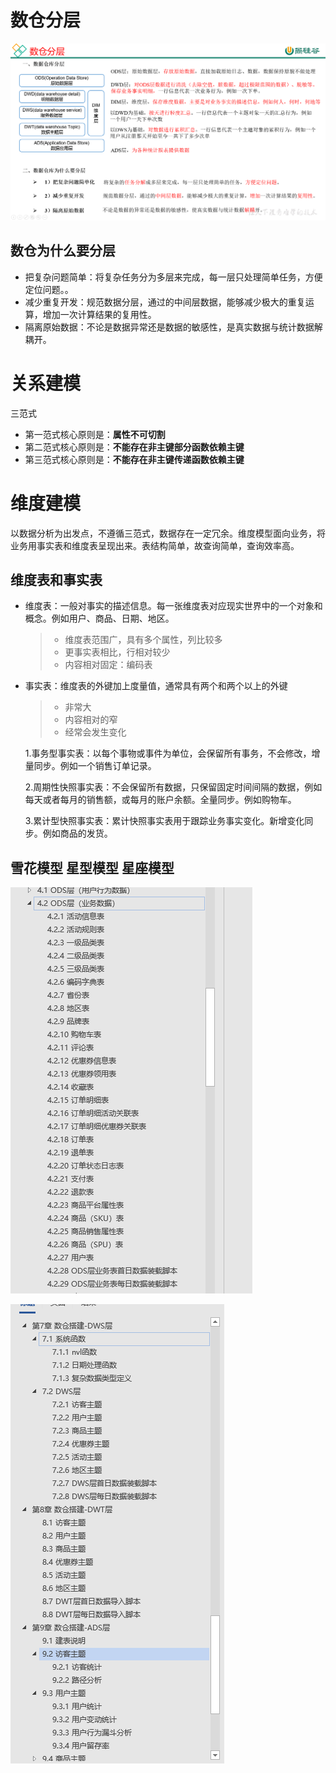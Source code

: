 # 数仓分层

![image-20221014235150555](../img/image-20221014235150555.png)

## 数仓为什么要分层

- 把复杂问题简单：将复杂任务分为多层来完成，每一层只处理简单任务，方便定位问题。。
- 减少重复开发：规范数据分层，通过的中间层数据，能够减少极大的重复运算，增加一次计算结果的复用性。
- 隔离原始数据：不论是数据异常还是数据的敏感性，是真实数据与统计数据解耦开。

# 关系建模

三范式

- 第一范式核心原则是：**属性不可切割**
- 第二范式核心原则是：**不能存在非主键部分函数依赖主键**
- 第三范式核心原则是：**不能存在非主键传递函数依赖主键**

# 维度建模

以数据分析为出发点，不遵循三范式，数据存在一定冗余。维度模型面向业务，将业务用事实表和维度表呈现出来。表结构简单，故查询简单，查询效率高。

## 维度表和事实表

- 维度表：一般对事实的描述信息。每一张维度表对应现实世界中的一个对象和概念。例如用户、商品、日期、地区。

  >- 维度表范围广，具有多个属性，列比较多
  >- 更事实表相比，行相对较少
  >- 内容相对固定：编码表

- 事实表：维度表的外键加上度量值，通常具有两个和两个以上的外键

  >- 非常大
  >- 内容相对的窄
  >- 经常会发生变化

  1.事务型事实表：以每个事物或事件为单位，会保留所有事务，不会修改，增量同步。例如一个销售订单记录。

  2.周期性快照事实表：不会保留所有数据，只保留固定时间间隔的数据，例如每天或者每月的销售额，或每月的账户余额。全量同步。例如购物车。

  3.累计型快照事实表：累计快照事实表用于跟踪业务事实变化。新增变化同步。例如商品的发货。

## 雪花模型 星型模型 星座模型

![image-20221031140308271](../img/image-20221031140308271.png)

![image-20221031140345590](../img/image-20221031140345590.png)







